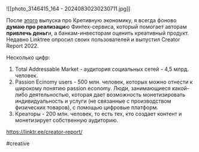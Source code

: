 
![[photo_3146415_164 - 20240830230230711.jpg]]

После [этого](https://t.me/koloskof4fintech/138) выпуска про Кретивную экономику, я всегда фоново **думаю про реализаци**ю Финтех-сервиса, который помогает авторам **привлечь деньг**и, а банкам-инвесторам оценить креативный продукт. Недавно Linktree опросил своих пользователей и выпустил Creator Report 2022. 

Несколько цифр:
1. Total Addressable Market - аудитория социальных сетей - 4,5 млрд. человек.
2. Passion Ecinomy users - 500 млн. человек, которых можно отнести к широкому понятию passion economy. Люди, занимающиеся какой-либо деятельностью, которая дает возможность монетизировать индивидуальность и услуги (не связанные с производством физических товаров), с помощью цифровые платформ.
3. Креаторы - 200 млн. человек, то есть тех, кто создает контент и монетизирует собственную аудиторию.

https://linktr.ee/creator-report/

#creative 